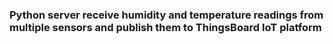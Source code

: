### Python server receive humidity and temperature readings from multiple sensors and publish them to ThingsBoard IoT platform
